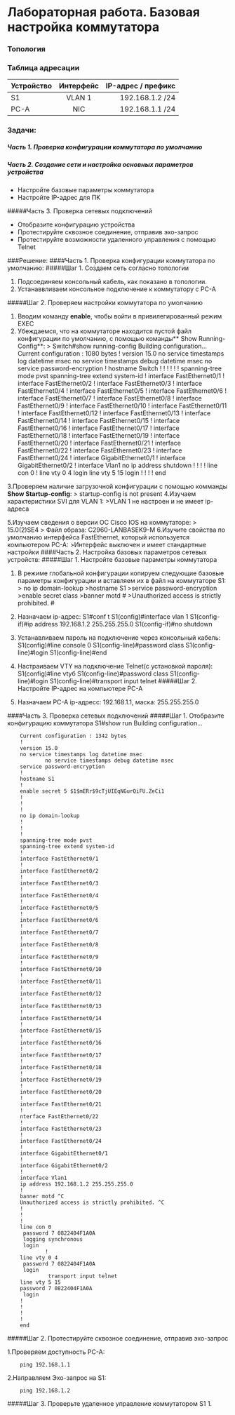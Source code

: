 # Лабораторная работа. Базовая настройка коммутатора 
### Топология


### Таблица адресации 

| Устройство  | Интерфейс  |IP-адрес / префикс |
| :------------ |:---------------:| -----:|
| S1      | VLAN 1 | 192.168.1.2 /24 |
| PC-A      | NIC      | 192.168.1.1 /24 |

### Задачи:
##### Часть 1. Проверка конфигурации коммутатора по умолчанию
##### Часть 2. Создание сети и настройка основных параметров устройства 

- Настройте базовые параметры коммутатора
- Настройте IP-адрес для ПК

#####Часть 3. Проверка сетевых подключений
-	Отобразите конфигурацию устройства
-	Протестируйте сквозное соединение, отправив эхо-запрос
-	Протестируйте возможности удаленного управления с помощью Telnet

###Решение:
####Часть 1. Проверка конфигурации коммутатора по умолчанию:
#####Шаг 1. Создаем сеть согласно топологии
1.	Подсоединяем консольный кабель, как показано в топологии. 
2.  Устанаввливаем консольное подключение  к коммутатору с PC-A

#####Шаг 2. Проверяем настройки коммутатора по умолчанию
1. Вводим команду **enable**, чтобы войти в привилегированный режим EXEC
2. Убеждаемся, что на коммутаторе находится пустой файл конфигурации по умолчанию, с помощью команды** Show Running-Config**:
		> Switch#show running-config 
		Building configuration...
		Current configuration : 1080 bytes
		!
		version 15.0
		no service timestamps log datetime msec
		no service timestamps debug datetime msec
		no service password-encryption
		!
		hostname Switch
		!
		!
		!
		!
		!
		!
		spanning-tree mode pvst
		spanning-tree extend system-id
		!
		interface FastEthernet0/1
		!
		interface FastEthernet0/2
		!
		interface FastEthernet0/3
		!
		interface FastEthernet0/4
		!
		interface FastEthernet0/5
		!
		interface FastEthernet0/6
		!
		interface FastEthernet0/7
		!
		interface FastEthernet0/8
		!
		interface FastEthernet0/9
		!
		interface FastEthernet0/10
		!
		interface FastEthernet0/11
		!
		interface FastEthernet0/12
		!
		interface FastEthernet0/13
		!
		interface FastEthernet0/14
		!
		interface FastEthernet0/15
		!
		interface FastEthernet0/16
		!
		interface FastEthernet0/17
		!
		interface FastEthernet0/18
		!
		interface FastEthernet0/19
		!
		interface FastEthernet0/20
		!
		interface FastEthernet0/21
		!
		interface FastEthernet0/22
		!
		interface FastEthernet0/23
		!
		interface FastEthernet0/24
		!
		interface GigabitEthernet0/1
		!
		interface GigabitEthernet0/2
		!
		interface Vlan1
 		no ip address
		 shutdown
		!
		!
		!
		!
		line con 0
		!
		line vty 0 4
		 login
		line vty 5 15
		 login
		!
		!
		!
		!
		end

3.Проверяем наличие загрузочной конфигурации с помощью комманды **Show Startup-config**:
	> startup-config is not present
4.Изучаем характеристики SVI для VLAN 1:
	>VLAN 1 не настроен и не имеет ip-адреса

5.Изучаем сведения о версии ОС Cisco IOS на коммутаторе:
	> 15.0(2)SE4
	> Файл образа: C2960-LANBASEK9-M
6.Изучите свойства по умолчанию интерфейса FastEthernet, который используется компьютером PC-A:
	>Интерфейс выключен и имеет стандартные настройки 
####Часть 2. Настройка базовых параметров сетевых устройств:
#####Шаг 1. Настройте базовые параметры коммутатора

1.	В режиме глобальной конфигурации копируем следующие базовые параметры конфигурации и вставляем их в файл на коммутаторе S1:
			> no ip domain-lookup
			>hostname S1
			>service password-encryption
			>enable secret class
			>banner motd #
			>Unauthorized access is strictly prohibited. #

2. Назначаем ip-адрес:
		S1#conf t 
		S1(config)#interface vlan 1
		S1(config-if)#ip address 192.168.1.2 255.255.255.0
		S1(config-if)#no shutdown
3. Устанавливаем пароль на подключение через консольный кабель:
		S1(config)#line console 0
		S1(config-line)#password class
		S1(config-line)#login
		S1(config-line)#end
4. Настраиваем VTY на подключение Telnet(с установкой пароля):
		S1(config)#line vtyб
		S1(config-line)#password class
		S1(config-line)#login
		S1(config-line)#transport input telnet
#####Шаг 2. Настройте IP-адрес на компьютере PC-A
1. Назначаем PC-A ip-адресс: 192.168.1.1, маска: 255.255.255.0

####Часть 3. Проверка сетевых подключений
#####Шаг 1. Отобразите конфигурацию коммутатора
		S1#show run
		Building configuration...
		
		Current configuration : 1342 bytes
		!
		version 15.0
		no service timestamps log datetime msec
				no service timestamps debug datetime msec
		service password-encryption
		!
		hostname S1
		!
		enable secret 5 $1$mERr$9cTjUIEqNGurQiFU.ZeCi1
		!
		!
		!
		no ip domain-lookup
		!
		!
		!
		spanning-tree mode pvst
		spanning-tree extend system-id
		!
		interface FastEthernet0/1
		!
		interface FastEthernet0/2
		!
		interface FastEthernet0/3
		!
		interface FastEthernet0/4
		!
		interface FastEthernet0/5
		!
		interface FastEthernet0/6
		!
		interface FastEthernet0/7
		!
		interface FastEthernet0/8
		!
		interface FastEthernet0/9
		!
		interface FastEthernet0/10
		!
		interface FastEthernet0/11
		!
		interface FastEthernet0/12
		!
		interface FastEthernet0/13
		!
		interface FastEthernet0/14
		!
		interface FastEthernet0/15
		!
		interface FastEthernet0/16
		!
		interface FastEthernet0/17
		!
		interface FastEthernet0/18
		!
		interface FastEthernet0/19
		!
		interface FastEthernet0/20
		!
		interface FastEthernet0/21
		!
		nterface FastEthernet0/22
		!
		interface FastEthernet0/23
		!
		interface FastEthernet0/24
		!
		interface GigabitEthernet0/1
		!
		interface GigabitEthernet0/2
		!
		interface Vlan1
 		ip address 192.168.1.2 255.255.255.0
		!
		banner motd ^C
		Unauthorized access is strictly prohibited. ^C
		!
		!
		!
		line con 0
		 password 7 0822404F1A0A
		 logging synchronous
		 login
				!
		line vty 0 4
		 password 7 0822404F1A0A
		 login
				 transport input telnet
		line vty 5 15
 		password 7 0822404F1A0A
		 login
		!
		!
		!
		!
		end
#####Шаг 2. Протестируйте сквозное соединение, отправив эхо-запрос

1.Проверяем доступность PC-A:

		ping 192.168.1.1

2.Направляем Эхо-запрос на S1:

		ping 192.168.1.2

#####Шаг 3. Проверьте удаленное управление коммутатором S1
1. 




